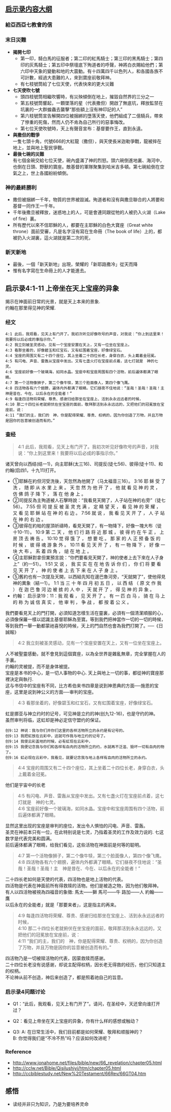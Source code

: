 ## [启示录内容大纲](https://zh.wikipedia.org/wiki/启示录)
### 給亞西亞七教會的信

### 末日災難
- **揭開七印**
  - 第一印，騎白馬的征服者；第二印的紅馬騎士；第三印的黑馬騎士；第四印的灰馬騎士；第五印中祭壇底下殉道者的呼聲，神將白衣賜給他們；第六印中天象的變動和地的大震動。有十四萬四千以色列人，和各國各族不可計數，經過大患難的人，來到寶座前敬拜神。
  - 有七枝號筒給了七位天使，代表快來的更大災難
- **七天使吹七號**
  - 頭四枝號筒相繼吹響時，有災殃傾倒在地上，摧毀自然界的三分之一
  - 第五枝號筒響起，一顆墜落的星（代表撒但）開啟了無底坑，釋放監禁在坑裏的一大群蝗蟲去襲擊“那些額上沒有神印記的人”
  - 第六枝號筒宣告解開四位被捆綁的墮落天使，他們組成了二億騎兵，帶來了慘重的死傷，然而人仍不肯為自己所行的惡事悔改。
  - 第七位天使吹號時，天上有聲音宣布：基督要作王，直到永遠。
- **與撒但的戰爭**  
  一隻七頭十角，代號666的大紅龍（撒但），與天使長米迦勒爭戰，龍被摔在地上，並與地上聖民爭戰。
- **最後七碗的災難**  
  有七個金碗交給七位天使，碗內盛滿了神的烈怒。頭六碗倒進地裏、海河中，也倒在日頭、野獸的寶座。敵基督的軍隊聚集到哈米吉多頓。第七碗給倒在空氣之上，世上各國紛紛傾倒。

### 神的最終勝利
  - 撒但被捆綁一千年，物質的世界被毀滅。殉道者和沒有與撒旦聯合的人將要和基督一同作王一千年。
  - 千年後撒旦被釋放，迷惑地上的人，可是會連同跟從牠的人被扔入火湖（Lake of fire）裏。
  - 所有歷代以來不信耶穌的人，都要在主耶穌的白色大寶座（Great white throne）面前受審，凡是名字沒有寫在生命冊（The book of life）上的，都被扔入火湖裏，這火湖就是第二次的死，

### 新天新地
- 最後，一個「新天新地」出現，榮耀的「新耶路撒冷」從天而降
- 惟有名字寫在生命冊上的人才能進去。



## 启示录4:1-11 上帝坐在天上宝座的异象
揭示在神面前日常的光景，就是天上本来的景象.  
约翰在那里得见神的荣耀.

### 经文
```
4:1 此后，我观看，见天上有门开了。我初次听见好像吹号的声音，对我说：“你上到这里来！我要将以后必成的事指示你。”
4:2 我立刻被圣灵感动，见有一个宝座安置在天上，又有一位坐在宝座上。
4:3 看那坐着的，好像碧玉和红宝石，又有虹围着宝座，好像绿宝石。
4:4 宝座的周围又有二十四个座位，其上坐着二十四位长老，身穿白衣，头上戴着金冠冕。
4:5 有闪电、声音、雷轰从宝座中发出。又有七盏火灯在宝座前点着，这七灯就是　神的七灵。
4:6 宝座前好像一个玻璃海，如同水晶。宝座中和宝座周围有四个活物，前后遍体都满了眼睛。
4:7 第一个活物像狮子，第二个像牛犊，第三个脸面像人，第四个像飞鹰。
4:8 四活物各有六个翅膀，遍体内外都满了眼睛。它们昼夜不住地说：“圣哉！圣哉！圣哉！主　神是昔在、今在、以后永在的全能者！”
4:9 每逢四活物将荣耀、尊贵、感谢归给那坐在宝座上、活到永永远远者的时候，
4:10 那二十四位长老就俯伏在坐宝座的面前，敬拜那活到永永远远的，又把他们的冠冕放在宝座前，说：
4:11 “我们的主，我们的　神，你是配得荣耀、尊贵、权柄的，因为你创造了万物，并且万物是因你的旨意被创造而有的。”
```

### 查经
> 4:1 此后，我观看，见天上有门开了。我初次听见好像吹号的声音，对我说：“你上到这里来！我要将以后必成的事指示你。”  

诸天曾向以西结(结一1)，向主耶稣(太三16)、司提反(徒七56)、彼得(徒十11)、和约翰(启四1，十九11)打开。  
- ①耶穌在約但河受洗後，天忽然為他開了（马太福音三16）。
  3:16	  	耶 稣 受 了 洗 ， 随 即 从 水 里 上 来 。 天 忽 然 为 他 开 了 ， 他 就 看 见 神 的 灵 ， 仿 佛 鸽 子 降 下 ， 落 在 他 身 上 。
- ②司提反為主殉道被人石擊時說：“我看見天開了，人子站在神的右旁”（徒七56）。
  7:55	  	但 司 提 反 被 圣 灵 充 满 ， 定 睛 望 天 ， 看 见 神 的 荣 耀 ， 又 看 见 耶 稣 站 在 神 的 右 边 。
  7:56	  	就 说 ， 我 看 见 天 开 了 ， 人 子 站 在 神 的 右 边 。
- ③彼得在約帕的屋頂祈禱時，看見天開了，有一物降下，好像一塊大布（徒十10-11）。
  10:9	  	第 二 天 ， 他 们 行 路 将 近 那 城 ， 彼 得 约 在 午 正 ， 上 房 顶 去 祷 告 。
  10:10	  	觉 得 饿 了 ， 想 要 吃 。 那 家 的 人 正 预 备 饭 的 时 候 ， 彼 得 魂 游 象 外 。
  10:11	  	看 见 天 开 了 ， 有 一 物 降 下 ， 好 像 一 块 大 布 。 系 着 四 角 ， 缒 在 地 上 。
- ④主耶穌對拿但業預言說：“你們要看見天開了，神的使者上去下來在人子身上”（約一51）。
  1:51	  	又 说 ， 我 实 实 在 在 地 告 诉 你 们 ， 你 们 将 要 看 见 天 开 了 ， 神 的 使 者 上 去 下 来 在 人 子 身 上 。
- ⑤舊約也有一次提及天開，以西結先知在邊巴魯河旁，“天就開了”，使他得見神的異象（結一1）。
  1:1	  	当 三 十 年 四 月 初 五 日 ， 以 西 结 （ 原 文 作 我 ） 在 迦 巴 鲁 河 边 被 掳 的 人 中 ， 天 就 开 了 ， 得 见 神 的 异 象 。
- 约翰：
启示录19：11：我 观 看 ， 见 天 开 了 。 有 一 匹 白 马 ， 骑 在 马 上 的 称 为 诚 信 真 实 ， 他 审 判 ， 争 战 ， 都 按 着 公 义 。


我們要看見天上的門打開，必須知道怎樣生活在靈裏，必須有一個清潔順服的心，必須像保羅一樣以認識主基督耶穌為至寶。等到我們把神當作一切的一切的時候，等到我們一舉一動都蒙祂喜悅的時候，天上的門自然也會為我們打開了。──《日誠報》


> 4:2 我立刻被圣灵感动，见有一个宝座安置在天上，又有一位坐在宝座上。

人不被聖靈感動，就不會見到這個寶座，以為全世界是雜亂無章，完全掌握在人的手裏。  
约翰的灵被提，而不是身体被提。  
宝座是本书的中心，是一切人事物的中心. 天上與地上一切的事，都從神的寶座那裡決定與執行.  
这与书信中的宝座有不同，比方希伯来书四章是说到神恩典的方面──施恩的宝座，这里是说到神公义的方面──审判的宝座。

> 4:3 看那坐着的，好像碧玉和红宝石，又有虹围着宝座，好像绿宝石。

虹是挪亚与神立约时的记号，可见神是立约的神(创九12-16)，也是守约的神。  
虽然审判将临，这虹却是神必定信守盟约的保证。
```
创9:12 神说：我与你们并你们这里的各样活物所立的永约是有记号的。
创9:13 我把虹放在云彩中，这就可作我与地立约的记号了。
创9:14 我使云彩盖地的时候，必有虹现在云彩中，
创9:15 我便记念我与你们和各样有血肉的活物所立的约，水就再不泛滥、毁坏一切有血肉的物了。
创9:16 虹必现在云彩中，我看见，就要记念我与地上各样有血肉的活物所立的永约。
```

> 4:4 宝座的周围又有二十四个座位，其上坐着二十四位长老，身穿白衣，头上戴着金冠冕。  

他们是宇宙中的长老

> 4:5 有闪电、声音、雷轰从宝座中发出。又有七盏火灯在宝座前点着，这七灯就是　神的七灵。  
4:6 宝座前好像一个玻璃海，如同水晶。宝座中和宝座周围有四个活物，前后遍体都满了眼睛。

显然这里出现的宝座是审判的座位，发出令人惧怕的闪电、声音、雷轰。  
圣灵在神前本只有一位，在此特别说是七灵，乃指着圣灵的工作及效力说的. 七这数字是代表完美和圆满。  
前后遍体都满了眼睛，给我们看见，这些活物在神面前是何等的聪明。

> 4:7 第一个活物像狮子，第二个像牛犊，第三个脸面像人，第四个像飞鹰。  
4:8 四活物各有六个翅膀，遍体内外都满了眼睛。它们昼夜不住地说：“圣哉！圣哉！圣哉！主　神是昔在、今在、以后永在的全能者！”

二十四长老如何是天使的代表，四活物也是地上活物的代表。  
四活物是代表在神面前所有得救赎的活物。他们是被造之物，因为他们敬拜神。  
有人以四活物被視為四福音的象徵: 馬太——獅
馬可——牛
路加——人
約翰——鷹      
以后永在的全能者」就是「那要来者」，这是指主的再来。

>4:9 每逢四活物将荣耀、尊贵、感谢归给那坐在宝座上、活到永永远远者的时候，  
4:10 那二十四位长老就俯伏在坐宝座的面前，敬拜那活到永永远远的，又把他们的冠冕放在宝座前，说：  
4:11 “我们的主，我们的　神，你是配得荣耀、尊贵、权柄的，因为你创造了万物，并且万物是因你的旨意被创造而有的。”

四活物乃是一切被赎活物的代表，因蒙救赎而感谢。  
二十四位长老没有说感谢，却说主配得权柄，因长老无得救的经历，他们只知道主的权柄。  
不论神从前不创造，神后来创造了，都是照着祂自己的旨意。


### 启示录4问题讨论
- Q1：“此后，我观看，见天上有门开了”。请问，在圣经中，天还曾向谁打开过？  

- Q2：看见上帝坐在天上宝座的异象，你有什么样的感想或触动？

- Q3:
A: 在日常生活中，我们目前都是如何荣耀、敬拜和顺服神的？  
B: 你觉得我们是“不冷不热”吗？应该如何改进呢？


### Reference
- http://www.jonahome.net/files/bible/new/66_revelation/chapter05.html
- http://cclw.net/Bible/Qisilushiyi/htm/chapter05.html
- http://ccbiblestudy.net/New%20Testament/66Rev/66GT04.htm


## 感悟
- 读经并非只为知识，乃是为要培养灵命
